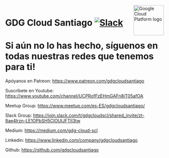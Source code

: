 <img src="https://avatars1.githubusercontent.com/u/48249676?s=200&v=4" alt="Google Cloud Platform logo" title="Google Cloud Platform" align="right" height="96" width="96"/>

# GDG Cloud Santiago [![Slack][slack_badge]][slack_link]

[slack_badge]: https://drive.google.com/file/d/1-hxpwOC8dPxKqjhqkziR4uEWS5xDrQvD/view?usp=sharing
[slack_link]: https://join.slack.com/t/gdgcloudscl/shared_invite/zt-8ae4lrzn-LE1OPbSH5ClOUIJFTlI3tw

# Si aún no lo has hecho, síguenos en todas nuestras redes que tenemos para ti!

Apóyanos en Patreon: https://www.patreon.com/gdgcloudsantiago

Suscríbete en Youtube: https://www.youtube.com/channel/UCPRofFzEHmGAFn8iT05afOA 


Meetup Group: https://www.meetup.com/es-ES/gdgcloudsantiago/

Slack Group: https://join.slack.com/t/gdgcloudscl/shared_invite/zt-8ae4lrzn-LE1OPbSH5ClOUIJFTlI3tw

Medium: https://medium.com/gdg-cloud-scl

Linkedin: https://www.linkedin.com/company/gdgcloudsantiago

Github: https://github.com/gdgcloudsantiago
